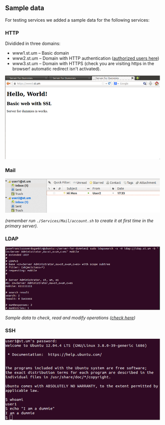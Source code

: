 ## Sample data

For testing services we added a sample data for the following services:

### HTTP

Dividided in three domains:
* www1.st.um – Basic domain
* www2.st.um – Domain with HTTP authentication ([authorized users here](https://github.com/Kikobeats/server-for-dummies/blob/master/Services/HTTP/groups))
* www3.st.um – Domain with HTTPS (check you are visiting https in the browser! automatic redirect isn't activated).

![](../assets/readme-https.png)

### Mail

![](../assets/readme-mail.png)

*(remember run `./Services/Mail/account.sh` to create it at first time in the primary server).*

### LDAP

![](../assets/ldap-search.png)

*Sample data to check, read and modify operations ([check here](https://github.com/Kikobeats/server-for-dummies/tree/master/Services/LDAP))*

### SSH

![](../assets/readme-ssh.png)





